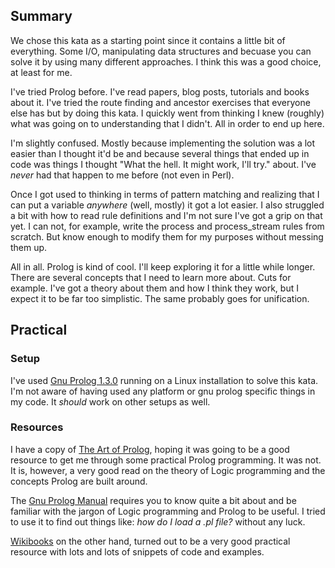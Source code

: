 ## Summary

We chose this kata as a starting point since it contains a little bit of everything. Some I/O, manipulating data structures and becuase you can solve it by using many different approaches. I think this was a good choice, at least for me.

I've tried Prolog before. I've read papers, blog posts, tutorials and books about it. I've tried the route finding and ancestor exercises that everyone else has but by doing this kata. I quickly went from thinking I knew (roughly) what was going on to understanding that I didn't. All in order to end up here.

I'm slightly confused. Mostly because implementing the solution was a lot easier than I thought it'd be and because several things that ended up in code was things I thought "What the hell. It might work, I'll try." about. I've *never* had that happen to me before (not even in Perl).

Once I got used to thinking in terms of pattern matching and realizing that I can put a variable *anywhere* (well, mostly) it got a lot easier. I also struggled a bit with how to read rule definitions and I'm not sure I've got a grip on that yet. I can not, for example, write the process and process_stream rules from scratch. But know enough to modify them for my purposes without messing them up.

All in all. Prolog is kind of cool. I'll keep exploring it for a little while longer. There are several concepts that I need to learn more about. Cuts for example. I've got a theory about them and how I think they work, but I expect it to be far too simplistic. The same probably goes for unification.

## Practical

### Setup

I've used [Gnu Prolog 1.3.0](http://www.gprolog.org/) running on a Linux installation to solve this kata. I'm not aware of having used any platform or gnu prolog specific things in my code. It *should* work on other setups as well.

### Resources

I have a copy of [The Art of Prolog](http://mitpress.mit.edu/catalog/item/default.asp?tid=8327&ttype=2), hoping it was going to be a good resource to get me through some practical Prolog programming. It was not. It is, however, a very good read on the theory of Logic programming and the concepts Prolog are built around.

The [Gnu Prolog Manual](http://www.gprolog.org/manual/gprolog.html) requires you to know quite a bit about and be familiar with the jargon of Logic programming and Prolog to be useful. I tried to use it to find out things like: *how do I load a .pl file?* without any luck.

[Wikibooks](http://en.wikibooks.org/wiki/Category:Prolog) on the other hand, turned out to be a very good practical resource with lots and lots of snippets of code and examples.
